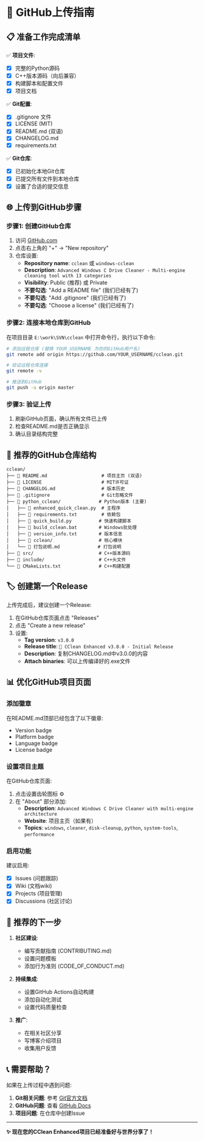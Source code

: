 # 🚀 GitHub上传指南

## 📋 准备工作完成清单

✅ **项目文件**:
- [x] 完整的Python源码
- [x] C++版本源码（向后兼容）
- [x] 构建脚本和配置文件
- [x] 项目文档

✅ **Git配置**:
- [x] .gitignore 文件
- [x] LICENSE (MIT)
- [x] README.md (双语)
- [x] CHANGELOG.md
- [x] requirements.txt

✅ **Git仓库**:
- [x] 已初始化本地Git仓库
- [x] 已提交所有文件到本地仓库
- [x] 设置了合适的提交信息

## 🌐 上传到GitHub步骤

### 步骤1: 创建GitHub仓库

1. 访问 [GitHub.com](https://github.com)
2. 点击右上角的 "+" -> "New repository"
3. 仓库设置:
   - **Repository name**: `cclean` 或 `windows-cclean`
   - **Description**: `Advanced Windows C Drive Cleaner - Multi-engine cleaning tool with 13 categories`
   - **Visibility**: Public (推荐) 或 Private
   - **不要勾选**: "Add a README file" (我们已经有了)
   - **不要勾选**: "Add .gitignore" (我们已经有了)
   - **不要勾选**: "Choose a license" (我们已经有了)

### 步骤2: 连接本地仓库到GitHub

在项目目录 `E:\work\SVN\cclean` 中打开命令行，执行以下命令:

```bash
# 添加远程仓库 (替换 YOUR_USERNAME 为你的GitHub用户名)
git remote add origin https://github.com/YOUR_USERNAME/cclean.git

# 验证远程仓库连接
git remote -v

# 推送到GitHub
git push -u origin master
```

### 步骤3: 验证上传

1. 刷新GitHub页面，确认所有文件已上传
2. 检查README.md是否正确显示
3. 确认目录结构完整

## 📁 推荐的GitHub仓库结构

```
cclean/
├── 📄 README.md                    # 项目主页 (双语)
├── 📄 LICENSE                      # MIT许可证
├── 📄 CHANGELOG.md                 # 版本历史
├── 📄 .gitignore                   # Git忽略文件
├── 📁 python_cclean/              # Python版本 (主要)
│   ├── 📄 enhanced_quick_clean.py  # 主程序
│   ├── 📄 requirements.txt         # 依赖包
│   ├── 📄 quick_build.py          # 快速构建脚本
│   ├── 📄 build_cclean.bat        # Windows批处理
│   ├── 📄 version_info.txt        # 版本信息
│   ├── 📁 cclean/                 # 核心模块
│   └── 📄 打包说明.md              # 打包说明
├── 📁 src/                        # C++版本源码
├── 📁 include/                    # C++头文件
└── 📄 CMakeLists.txt              # C++构建配置
```

## 🏷️ 创建第一个Release

上传完成后，建议创建一个Release:

1. 在GitHub仓库页面点击 "Releases"
2. 点击 "Create a new release"
3. 设置:
   - **Tag version**: `v3.0.0`
   - **Release title**: `🎉 CClean Enhanced v3.0.0 - Initial Release`
   - **Description**: 复制CHANGELOG.md中v3.0.0的内容
   - **Attach binaries**: 可以上传编译好的.exe文件

## 📊 优化GitHub项目页面

### 添加徽章

在README.md顶部已经包含了以下徽章:
- Version badge
- Platform badge  
- Language badge
- License badge

### 设置项目主题

在GitHub仓库页面:
1. 点击设置齿轮图标 ⚙️
2. 在 "About" 部分添加:
   - **Description**: `Advanced Windows C Drive Cleaner with multi-engine architecture`
   - **Website**: 项目主页（如果有）
   - **Topics**: `windows`, `cleaner`, `disk-cleanup`, `python`, `system-tools`, `performance`

### 启用功能

建议启用:
- [x] Issues (问题跟踪)
- [x] Wiki (文档wiki)
- [x] Projects (项目管理)
- [x] Discussions (社区讨论)

## 🔗 推荐的下一步

1. **社区建设**:
   - 编写贡献指南 (CONTRIBUTING.md)
   - 设置问题模板
   - 添加行为准则 (CODE_OF_CONDUCT.md)

2. **持续集成**:
   - 设置GitHub Actions自动构建
   - 添加自动化测试
   - 设置代码质量检查

3. **推广**:
   - 在相关社区分享
   - 写博客介绍项目
   - 收集用户反馈

## 📞 需要帮助？

如果在上传过程中遇到问题:

1. **Git相关问题**: 参考 [Git官方文档](https://git-scm.com/doc)
2. **GitHub问题**: 查看 [GitHub Docs](https://docs.github.com)
3. **项目问题**: 在仓库中创建Issue

---

**✨ 现在您的CClean Enhanced项目已经准备好与世界分享了！**